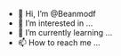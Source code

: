 - 👋 Hi, I’m @Beanmodf
- 👀 I’m interested in ...
- 🌱 I’m currently learning ...
- 📫 How to reach me ...

<!---
Beanmodf/Beanmodf is a ✨ special ✨ repository because its `README.md` (this file) appears on your GitHub profile.
You can click the Preview link to take a look at your changes.
--->
